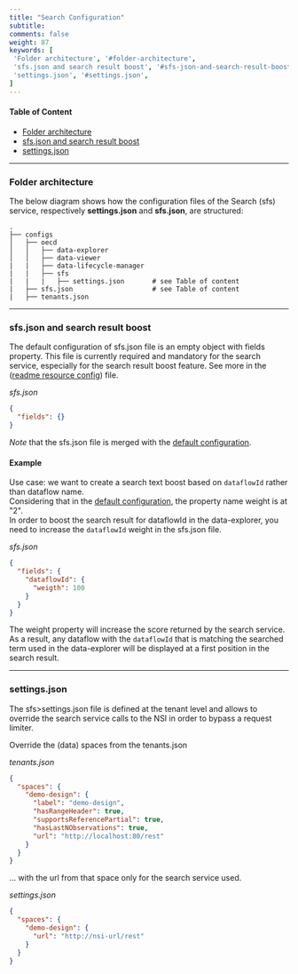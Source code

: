 ```yaml
---
title: "Search Configuration"
subtitle: 
comments: false
weight: 87
keywords: [
 'Folder architecture', '#folder-architecture',
 'sfs.json and search result boost', '#sfs-json-and-search-result-boost',
 'settings.json', '#settings.json',
]
---
```


#### Table of Content
- [Folder architecture](#folder-architecture)
- [sfs.json and search result boost](#sfs-json-and-search-result-boost)
- [settings.json](#settings.json)

---

### Folder architecture
The below diagram shows how the configuration files of the Search (sfs) service, respectively **settings.json** and **sfs.json**, are structured:

```
.
├── configs
│   ├── oecd
│   │   ├── data-explorer
│   │   ├── data-viewer
|   |   ├── data-lifecycle-manager
|   |   ├── sfs
|   |   |   ├── settings.json       # see Table of content
|   ├── sfs.json                    # see Table of content
|   ├── tenants.json
```

---

### sfs.json and search result boost
The default configuration of sfs.json file is an empty object with fields property. This file is currently required and mandatory for the search service, especially for the search result boost feature. See more in the ([readme resource config](https://gitlab.com/sis-cc/.stat-suite/dotstatsuite-sdmx-faceted-search#resource-config)) file.

*sfs.json*
```json
{
  "fields": {}
}
```

*Note* that the sfs.json file is merged with the [default configuration](https://gitlab.com/sis-cc/.stat-suite/dotstatsuite-sdmx-faceted-search/-/blob/develop/src/server/init/params.js).

#### Example
Use case: we want to create a search text boost based on `dataflowId` rather than dataflow name.  
Considering that in the [default configuration](https://gitlab.com/sis-cc/.stat-suite/dotstatsuite-sdmx-faceted-search/-/blob/develop/src/server/init/params.js), the property name weight is at "2".  
In order to boost the search result for dataflowId in the data-explorer, you need to increase the `dataflowId` weight in the sfs.json file.

*sfs.json*
```json
{
  "fields": {
    "dataflowId": {
      "weigth": 100
    }
  }
}
```

The weight property will increase the score returned by the search service. As a result, any dataflow with the `dataflowId` that is matching the searched term used in the data-explorer will be displayed at a first position in the search result.  

---

### settings.json
The sfs>settings.json file is defined at the tenant level and allows to override the search service calls to the NSI in order to bypass a request limiter.

Override the (data) spaces from the tenants.json 

*tenants.json*
```json
{
  "spaces": {
    "demo-design": {
      "label": "demo-design",
      "hasRangeHeader": true,
      "supportsReferencePartial": true,
      "hasLastNObservations": true,
      "url": "http://localhost:80/rest"
    }
  }
}
```

... with the url from that space only for the search service used.  

*settings.json*
```json
{
  "spaces": {
    "demo-design": {
      "url": "http://nsi-url/rest"
    }
  }
}
```
